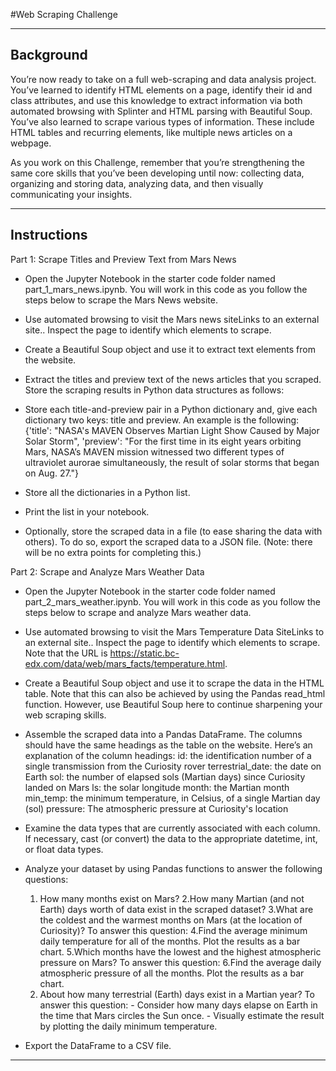 #Web Scraping Challenge
 
---------------------------------------------------------------------------------------------------------------------------
Background
---------------------------------------------------------------------------------------------------------------------------
You’re now ready to take on a full web-scraping and data analysis project. You’ve learned to identify HTML elements on a page, identify their id and class attributes, and use this knowledge to extract information via both automated browsing with Splinter and HTML parsing with Beautiful Soup. You’ve also learned to scrape various types of information. These include HTML tables and recurring elements, like multiple news articles on a webpage.

As you work on this Challenge, remember that you’re strengthening the same core skills that you’ve been developing until now: collecting data, organizing and storing data, analyzing data, and then visually communicating your insights.

---------------------------------------------------------------------------------------------------------------------------
Instructions
---------------------------------------------------------------------------------------------------------------------------
Part 1: Scrape Titles and Preview Text from Mars News
- Open the Jupyter Notebook in the starter code folder named part_1_mars_news.ipynb. You will work in this code as you follow the steps below to scrape the Mars News website.

- Use automated browsing to visit the Mars news siteLinks to an external site.. Inspect the page to identify which elements to scrape.

- Create a Beautiful Soup object and use it to extract text elements from the website.

- Extract the titles and preview text of the news articles that you scraped. Store the scraping results in Python data structures as follows:

- Store each title-and-preview pair in a Python dictionary and, give each dictionary two keys: title and preview. An example is the following:
  {'title': "NASA's MAVEN Observes Martian Light Show Caused by Major Solar Storm",
    'preview': "For the first time in its eight years orbiting Mars, NASA’s MAVEN mission witnessed two different types of ultraviolet aurorae
    simultaneously, the result of solar storms that began on Aug. 27."}
  
- Store all the dictionaries in a Python list.

- Print the list in your notebook.

- Optionally, store the scraped data in a file (to ease sharing the data with others). To do so, export the scraped data to a JSON file. (Note: there will be no extra points for completing this.)


Part 2: Scrape and Analyze Mars Weather Data
- Open the Jupyter Notebook in the starter code folder named part_2_mars_weather.ipynb. You will work in this code as you follow the steps below to scrape and analyze Mars weather data.

- Use automated browsing to visit the Mars Temperature Data SiteLinks to an external site.. Inspect the page to identify which elements to scrape. Note that the URL is https://static.bc-edx.com/data/web/mars_facts/temperature.html.
  
- Create a Beautiful Soup object and use it to scrape the data in the HTML table. Note that this can also be achieved by using the Pandas read_html function. However, use Beautiful Soup here to continue sharpening your web scraping skills.

- Assemble the scraped data into a Pandas DataFrame. The columns should have the same headings as the table on the website. Here’s an explanation of the column headings:
        id: the identification number of a single transmission from the Curiosity rover
        terrestrial_date: the date on Earth
        sol: the number of elapsed sols (Martian days) since Curiosity landed on Mars
        ls: the solar longitude
        month: the Martian month
        min_temp: the minimum temperature, in Celsius, of a single Martian day (sol)
        pressure: The atmospheric pressure at Curiosity's location

- Examine the data types that are currently associated with each column. If necessary, cast (or convert) the data to the appropriate datetime, int, or float data types.

- Analyze your dataset by using Pandas functions to answer the following questions:
  1. How many months exist on Mars?
  2.How many Martian (and not Earth) days worth of data exist in the scraped dataset?
  3.What are the coldest and the warmest months on Mars (at the location of Curiosity)? To answer this question:
  4.Find the average minimum daily temperature for all of the months. Plot the results as a bar chart.
  5.Which months have the lowest and the highest atmospheric pressure on Mars? To answer this question:
  6.Find the average daily atmospheric pressure of all the months. Plot the results as a bar chart.
  7. About how many terrestrial (Earth) days exist in a Martian year? To answer this question:
                   - Consider how many days elapse on Earth in the time that Mars circles the Sun once.
                   - Visually estimate the result by plotting the daily minimum temperature.
     
- Export the DataFrame to a CSV file.

---------------------------------------------------------------------------------------------------------------------------
